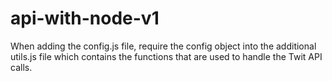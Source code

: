 # api-with-node-v1


When adding the config.js file, require the config object into the additional utils.js file which contains the functions that are used to handle the Twit API calls.
